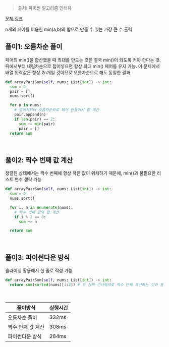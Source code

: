 > 출처: 파이썬 알고리즘 인터뷰

[문제 링크](https://leetcode.com/problems/array-partition-i/description/)

n개의 페어를 이용한 min(a,b)의 합으로 만들 수 있는 가장 큰 수 출력

## 풀이1: 오름차순 풀이

페어의 min()을 합산했을 때 최대를 만드는 것은 결국 min()이 되도록 커야 한다는 것.<br>
뒤에서부터 내림차순으로 집어넣으면 항상 최대 min() 페어를 유지 가능. 
이 문제에서 배열 입력값은 항상 2n개일 것이므로 오름차순으로 해도 동일한 결과

```python
def arrayPariSum(self, nums: List[int]) -> int:
  sum = 0
  pair = []
  nums.sort()

  for n in nums:
    # 앞에서부터 오름차순으로 페어 만들어서 합 계산
    pair.append(n)
    if len(pair) == 2:
      sum += min(pair)
      pair = []
  return sum
```


<br>

## 풀이2: 짝수 번째 값 계산

정렬된 상태에서는 짝수 번째에 항상 작은 값이 위치하기 때문에, min()과 불필요한 리스트 변수 생략 가능

```python
def arrayPairSum(self, nums: List[int]) -> int:
  sum = 0
  nums.sort()

  for i, n in enumerate(nums):
    # 짝수 번째 값의 합 계산
    if i % 2 == 0:
      sum += n

  return sum
```

<br>

## 풀이3: 파이썬다운 방식

슬라이싱 활용해서 한 줄로 작성 가능

```python
def arrayPairSum(self, nums: List[int]) -> int:
  return sum(sorted(nums)[::2]) # 두 칸씩 건너뛰므로 짝수 번째 계산하는 것과 동일
```

<br>

|풀이방식|실행시간|
|--|--|
|오름차순 풀이|332ms|
|짝수 번째 값 계산|308ms|
|파이썬다운 방식|284ms|
